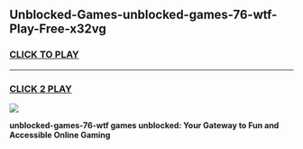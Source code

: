 
## Unblocked-Games-unblocked-games-76-wtf-Play-Free-x32vg
<h3>
<a href="https://premium76.site?title=unblocked-games-76-wtf&ref=23A">CLICK TO PLAY</a></h3>
<hr>

<h3>
<a href="https://premium76.site?title=unblocked-games-76-wtf&ref=23A">CLICK 2 PLAY</a>
  
</h3>

<a href="https://premium76.site?title=unblocked-games-76-wtf&ref=23A"><img src="https://clearcache.store/games.png"></a>


**unblocked-games-76-wtf games unblocked: Your Gateway to Fun and Accessible Online Gaming**
